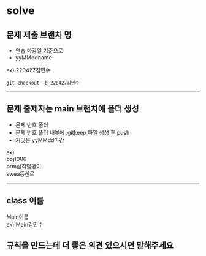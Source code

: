 # solve

## 문제 제출 브랜치 명

- 연습 마감일 기준으로
- yyMMddname

ex) 220427김민수
```
git checkout -b 220427김민수
```

---

## 문제 출제자는 main 브랜치에 폴더 생성

- 문제 번호 폴더
- 문제 번호 폴더 내부에 .gitkeep 파일 생성 후 push
- 커밋은 yyMMdd마감

ex)</br>
boj1000</br>
prm삼각달팽이</br>
swea등산로

---

## class 이름

Main이름</br>
ex) Main김민수

## 규칙을 만드는데 더 좋은 의견 있으시면 말해주세요
